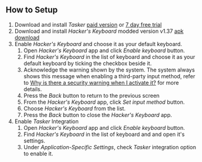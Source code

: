## How to Setup 
1. Download and install *Tasker* [paid version](https://play.google.com/store/apps/details?id=net.dinglisch.android.taskerm) or [7 day free trial](http://tasker.dinglisch.net/download.html) 
2. Download and install *Hacker's Keyboard* modded version v1.37 [apk download](https://github.com/annelagang/HK-Modded/releases/download/v1.37/HK.Modded.apk)
3. Enable *Hacker's Keyboard* and choose it as your default keyboard.
    1. Open *Hacker's Keyboard* app and click *Enable keyboard* button.
    2. Find *Hacker's Keyboard* in the list of keyboard and choose it as your default keyboard by ticking the checkbox beside it.
    3. Acknowledge the warning shown by the system. The system always shows this message when enabling a third-party input method, refer to [Why is there a security warning when I activate it?](https://code.google.com/p/hackerskeyboard/wiki/FrequentlyAskedQuestions#Why_is_there_a_security_warning_when_I_activate_it?) for more details.
    4. Press the *Back* button to return to the previous screen
    5. From the *Hacker's Keyboard* app, click *Set input method* button.
    6. Choose *Hacker's Keyboard* from the list.
    7. Press the *Back* button to close the *Hacker's Keyboard* app.
5. Enable *Tasker* Integration
    1. Open *Hacker's Keyboard* app and click *Enable keyboard* button.
    2. Find *Hacker's Keyboard* in the list of keyboard and and open it's settings.
    3. Under *Application-Specific Settings*, check *Tasker* integration option to enable it.
